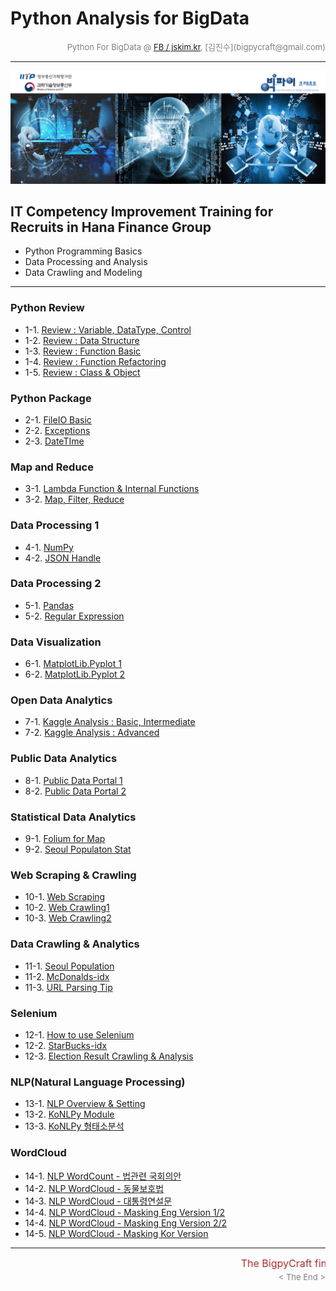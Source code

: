 
# Python Analysis for BigData

<div align='right'><font size=2 color='gray'>Python For BigData @ <font color='blue'><a href='https://www.facebook.com/jskim.kr'>FB / jskim.kr</a></font>, [김진수](bigpycraft@gmail.com)</font></div>
<hr>

<img src="./images/img_front_readme.png">

## IT Competency Improvement Training for Recruits in Hana Finance Group
- Python Programming Basics
- Data Processing and Analysis
- Data Crawling and Modeling

<hr>

### Python Review
- 1-1. [Review : Variable, DataType, Control       ][pkg-11]
- 1-2. [Review : Data Structure                    ][pkg-12]
- 1-3. [Review : Function Basic                    ][pkg-13]
- 1-4. [Review : Function Refactoring              ][pkg-14]
- 1-5. [Review : Class & Object                    ][pkg-15]

### Python Package
- 2-1. [FileIO Basic                               ][pkg-21]
- 2-2. [Exceptions                                 ][pkg-23]
- 2-3. [DateTIme                                   ][pkg-25]

### Map and Reduce
- 3-1. [Lambda Function & Internal Functions       ][pkg-31]
- 3-2. [Map, Filter, Reduce                        ][pkg-32]

### Data Processing 1
- 4-1. [NumPy                                      ][pkg-41]
- 4-2. [JSON Handle                                ][pkg-43]

### Data Processing 2
- 5-1. [Pandas                                     ][pkg-51]
- 5-2. [Regular Expression                         ][pkg-53]

### Data Visualization
- 6-1. [MatplotLib.Pyplot 1                        ][pkg-61-1]
- 6-2. [MatplotLib.Pyplot 2                        ][pkg-61-2]

### Open Data Analytics
- 7-1. [Kaggle Analysis : Basic, Intermediate      ][pkg-71]
- 7-2. [Kaggle Analysis : Advanced                 ][pkg-72]

### Public Data Analytics
- 8-1. [Public Data Portal 1                       ][pkg-81]
- 8-2. [Public Data Portal 2                       ][pkg-82]

### Statistical Data Analytics
- 9-1. [Folium for Map                             ][pkg-91]
- 9-2. [Seoul Populaton Stat                       ][pkg-92]

### Web Scraping & Crawling
- 10-1. [Web Scraping                              ][pkg-a1]
- 10-2. [Web Crawling1                             ][pkg-a2]
- 10-3. [Web Crawling2                             ][pkg-a3]

### Data Crawling & Analytics
- 11-1. [Seoul Population                          ][pkg-92]
- 11-2. [McDonalds-idx                             ][pkg-a4]
- 11-3. [URL Parsing Tip                           ][pkg-a5]

### Selenium 
- 12-1. [How to use Selenium                       ][pkg-b1]
- 12-2. [StarBucks-idx                             ][pkg-b2]
- 12-3. [Election Result Crawling & Analysis       ][pkg-b3]

### NLP(Natural Language Processing)  
- 13-1. [NLP Overview & Setting                    ][pkg-c1]
- 13-2. [KoNLPy Module                             ][pkg-c2]
- 13-3. [KoNLPy 형태소분석                         ][pkg-c3]

### WordCloud
- 14-1. [NLP WordCount - 법관련 국회의안           ][pkg-d1]
- 14-2. [NLP WordCloud - 동물보호법                ][pkg-d2]
- 14-3. [NLP WordCloud - 대통령연설문              ][pkg-d3]
- 14-4. [NLP WordCloud - Masking Eng Version 1/2   ][pkg-d41]
- 14-4. [NLP WordCloud - Masking Eng Version 2/2   ][pkg-d42]
- 14-5. [NLP WordCloud - Masking Kor Version       ][pkg-d5]


[pkg-11]:  https://htmlpreview.github.io/?https://github.com/bigpycraft/iitp19-hankyung/blob/master/notebook/html/PB_DA_101_Review_DataType.html               "Go pkg-11"
[pkg-12]:  https://htmlpreview.github.io/?https://github.com/bigpycraft/iitp19-hankyung/blob/master/notebook/html/PB_DA_102_Review_DataStructure.html           "Go pkg-12"
[pkg-13]:  https://htmlpreview.github.io/?https://github.com/bigpycraft/iitp19-hankyung/blob/master/notebook/html/PB_DA_103_Review_Function1_Basic.html         "Go pkg-13"
[pkg-14]:  https://htmlpreview.github.io/?https://github.com/bigpycraft/iitp19-hankyung/blob/master/notebook/html/PB_DA_103_Review_Function2_Extension.html     "Go pkg-14"
[pkg-15]:  https://htmlpreview.github.io/?https://github.com/bigpycraft/iitp19-hankyung/blob/master/notebook/html/PB_DA_105_Review_Class2_OOP.html              "Go pkg-15"
[pkg-21]:  https://htmlpreview.github.io/?https://github.com/bigpycraft/iitp19-hankyung/blob/master/notebook/html/PB_DA_106_FileIO_Basic.html                   "Go pkg-21"
[pkg-22]:  https://htmlpreview.github.io/?https://github.com/bigpycraft/iitp19-hankyung/blob/master/notebook/html/PB_DA_107_FileIO_OS-CMD.html                  "Go pkg-22"
[pkg-23]:  https://htmlpreview.github.io/?https://github.com/bigpycraft/iitp19-hankyung/blob/master/notebook/html/PB_DA_108_Exceptions.html                     "Go pkg-23"
[pkg-24]:  https://htmlpreview.github.io/?https://github.com/bigpycraft/iitp19-hankyung/blob/master/notebook/html/PB_DA_109_Module_ver1.html                    "Go pkg-24"
[pkg-25]:  https://htmlpreview.github.io/?https://github.com/bigpycraft/iitp19-hankyung/blob/master/notebook/html/PB_DA_110_DateTIme_ver1.html                  "Go pkg-25"
[pkg-31]:  https://htmlpreview.github.io/?https://github.com/bigpycraft/iitp19-hankyung/blob/master/notebook/html/PB_DA_104_Lambda_Internal_Functiion.html      "Go pkg-31"
[pkg-32]:  https://htmlpreview.github.io/?https://github.com/bigpycraft/iitp19-hankyung/blob/master/notebook/html/PB_DA_111_MFR_ver1.html                       "Go pkg-32"
[pkg-41]:  https://htmlpreview.github.io/?https://github.com/bigpycraft/iitp19-hankyung/blob/master/notebook/html/PC_DA_221_NumPy.html                          "Go pkg-41"
[pkg-42]:  https://htmlpreview.github.io/?https://github.com/bigpycraft/iitp19-hankyung/blob/master/notebook/html/PC_DA_222_NumPy.html                          "Go pkg-42"
[pkg-43]:  https://htmlpreview.github.io/?https://github.com/bigpycraft/iitp19-hankyung/blob/master/notebook/html/PB_DA_422_JSON.html                           "Go pkg-43"
[pkg-51]:  https://htmlpreview.github.io/?https://github.com/bigpycraft/iitp19-hankyung/blob/master/notebook/html/PC_DA_231_Pandas.html                         "Go pkg-51"
[pkg-52]:  https://htmlpreview.github.io/?https://github.com/bigpycraft/iitp19-hankyung/blob/master/notebook/html/PC_DA_232_Pandas.html                         "Go pkg-52"
[pkg-53]:  https://htmlpreview.github.io/?https://github.com/bigpycraft/iitp19-hankyung/blob/master/notebook/html/PB_DA_423_RegEx.html                          "Go pkg-53"
[pkg-61]:  https://htmlpreview.github.io/?https://github.com/bigpycraft/iitp19-hankyung/blob/master/notebook/html/PC_DA_210_Matplotlib.html                     "Go pkg-61"
[pkg-61-1]:https://htmlpreview.github.io/?https://github.com/bigpycraft/iitp19-hankyung/blob/master/notebook/html/PC_DA_210_Matplotlib_1.html                   "Go pkg-61-1"
[pkg-61-2]:https://htmlpreview.github.io/?https://github.com/bigpycraft/iitp19-hankyung/blob/master/notebook/html/PC_DA_210_Matplotlib_2.html                   "Go pkg-61-2"
[pkg-62]:  https://htmlpreview.github.io/?https://github.com/bigpycraft/iitp19-hankyung/blob/master/notebook/html/PC_DA_211_Matplotlib_Basic_Chart.html         "Go pkg-62"
[pkg-63]:  https://htmlpreview.github.io/?https://github.com/bigpycraft/iitp19-hankyung/blob/master/notebook/html/PC_DA_212_Matplotlib_Color_Style.html         "Go pkg-63"
[pkg-64]:  https://htmlpreview.github.io/?https://github.com/bigpycraft/iitp19-hankyung/blob/master/notebook/html/PC_DA_213_Matplotlib_Annotation.html          "Go pkg-64"
[pkg-65]:  https://htmlpreview.github.io/?https://github.com/bigpycraft/iitp19-hankyung/blob/master/notebook/html/PC_DA_214_Matplotlib_Seaborn.html             "Go pkg-65"

[pkg-71]:  https://htmlpreview.github.io/?https://github.com/bigpycraft/iitp19-hankyung/blob/master/notebook/html/PD_DA_311_Kaggle_Stat_Visualize.html          "Go pkg-71"
[pkg-72]:  https://htmlpreview.github.io/?https://github.com/bigpycraft/iitp19-hankyung/blob/master/notebook/html/PD_DA_312_Kaggle_Titanic_ver3.html            "Go pkg-72"
[pkg-81]:  https://htmlpreview.github.io/?https://github.com/bigpycraft/iitp19-hankyung/blob/master/notebook/html/PD_DA_321_DataGoKr_노화빌딩.html               "Go pkg-81"
[pkg-82]:  https://htmlpreview.github.io/?https://github.com/bigpycraft/iitp19-hankyung/blob/master/notebook/html/PD_DA_322_DataGoKr_범죄발생.html               "Go pkg-82"
[pkg-91]:  https://htmlpreview.github.io/?https://github.com/bigpycraft/iitp19-hankyung/blob/master/notebook/html/PD_DA_332_Folium_for_Map_ver2.html            "Go pkg-91"
[pkg-92]:  https://htmlpreview.github.io/?https://github.com/bigpycraft/iitp19-hankyung/blob/master/notebook/html/PD_DA_333_Seoul_Population_19_2Q.html         "Go pkg-92"

[pkg-a1]:  https://htmlpreview.github.io/?https://github.com/bigpycraft/iitp19-hankyung/blob/master/notebook/html/PE_DA_410_Web_Scraping_ver2.html              "Go pkg-a1"
[pkg-a2]:  https://htmlpreview.github.io/?https://github.com/bigpycraft/iitp19-hankyung/blob/master/notebook/html/PE_DA_411_Web_Crawling1_ver3.html             "Go pkg-a2"
[pkg-a3]:  https://htmlpreview.github.io/?https://github.com/bigpycraft/iitp19-hankyung/blob/master/notebook/html/PE_DA_412_Web_Crawling2_ver3.html             "Go pkg-a3"
[pkg-a4]:  https://htmlpreview.github.io/?https://github.com/bigpycraft/iitp19-hankyung/blob/master/notebook/html/PE_DA_420_Seoul_McDonalds_idx_ver3.html       "Go pkg-a4"
[pkg-a5]:  https://htmlpreview.github.io/?https://github.com/bigpycraft/iitp19-hankyung/blob/master/notebook/html/PE_DA_500_WebCollecting.html                  "Go pkg-a5"

[pkg-b1]:  https://htmlpreview.github.io/?https://github.com/bigpycraft/iitp19-hankyung/blob/master/notebook/html/PE_DA_510_Selenium_WebDriver_ver2.html        "Go pkg-b1"
[pkg-b2]:  https://htmlpreview.github.io/?https://github.com/bigpycraft/iitp19-hankyung/blob/master/notebook/html/PE_DA_521_Selenium_Starbucks_idx_ver3.html    "Go pkg-b2"
[pkg-b3]:  https://htmlpreview.github.io/?https://github.com/bigpycraft/iitp19-hankyung/blob/master/notebook/html/PE_DA_540_Election_Result_Analysis_ver2.html  "Go pkg-b3"

[pkg-c1]:  https://htmlpreview.github.io/?https://github.com/bigpycraft/iitp19-hankyung/blob/master/notebook/html/PF_DA_711_NLP_KoNLPy_Module.html               "Go pkg-c1"
[pkg-c2]:  https://htmlpreview.github.io/?https://github.com/bigpycraft/iitp19-hankyung/blob/master/notebook/html/PF_DA_720_KoNLPy_Module_ver2.0.html            "Go pkg-c2"
[pkg-c3]:  https://htmlpreview.github.io/?https://github.com/bigpycraft/iitp19-hankyung/blob/master/notebook/html/PF_DA_730_KoNLPy_WordCloud_형태소분석_v2.html  "Go pkg-c3"

[pkg-d1]:  https://htmlpreview.github.io/?https://github.com/bigpycraft/iitp19-hankyung/blob/master/notebook/html/PF_DA_713_NLP_kobill_v2.html                     "Go pkg-d1"
[pkg-d2]:  https://htmlpreview.github.io/?https://github.com/bigpycraft/iitp19-hankyung/blob/master/notebook/html/PF_DA_740_KoNLPy_WordCloud_동물보호법_v3.html    "Go pkg-d2"
[pkg-d3]:  https://htmlpreview.github.io/?https://github.com/bigpycraft/iitp19-hankyung/blob/master/notebook/html/PF_DA_750_KoNLPy_WordCloud_대통령연설문_v2.html  "Go pkg-d3"
[pkg-d41]: https://htmlpreview.github.io/?https://github.com/bigpycraft/iitp19-hankyung/blob/master/notebook/html/PF_DA_760_NLP_WordCloud_Eng_Alice_v3-1.html      "Go pkg-d41"
[pkg-d42]: https://htmlpreview.github.io/?https://github.com/bigpycraft/iitp19-hankyung/blob/master/notebook/html/PF_DA_760_NLP_WordCloud_Eng_Alice_v3-2.html      "Go pkg-d42"
[pkg-d5]:  https://htmlpreview.github.io/?https://github.com/bigpycraft/iitp19-hankyung/blob/master/notebook/html/PF_DA_770_WordCloud_이미지마스킹_v3.html         "Go pkg-d5"

<hr>
<marquee><font size=3 color='brown'>The BigpyCraft find the information to design valuable society with Technology & Craft.</font></marquee>
<div align='right'><font size=2 color='gray'> &lt; The End &gt; </font></div>
